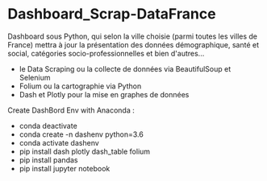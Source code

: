 # Dashboard_Scrap-DataFrance

Dashboard sous Python, qui selon la ville choisie (parmi toutes les villes de France) mettra à jour la présentation des données démographique, santé et social, catégories socio-professionnelles et bien d'autres...

  - le Data Scraping ou la collecte de données via BeautifulSoup et Selenium
  - Folium ou la cartographie via Python
  - Dash et Plotly pour la mise en graphes de données

Create DashBord Env with Anaconda :
- conda deactivate 
- conda create -n dashenv python=3.6
- conda activate dashenv
- pip install dash plotly dash_table folium
- pip install pandas
- pip install jupyter notebook 
